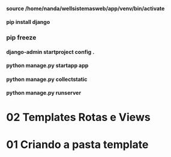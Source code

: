 #### source /home/nanda/wellsistemasweb/app/venv/bin/activate

#### pip install django

### pip freeze

#### django-admin startproject config .

#### python manage.py startapp app

#### python manage.py collectstatic

#### python manage.py runserver

# 02 Templates Rotas e Views
# 01 Criando a pasta template